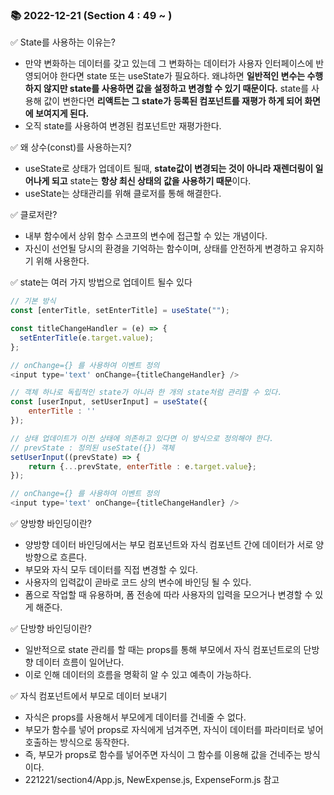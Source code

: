 ### 📚 2022-12-21 (Section 4 : 49 ~ )

✅ State를 사용하는 이유는?<br/>

- 만약 변화하는 데이터를 갖고 있는데 그 변화하는 데이터가 사용자 인터페이스에 반영되어야 한다면 state 또는 useState가 필요하다. 왜냐하면 **일반적인 변수는 수행하지 않지만 state를 사용하면 값을 설정하고 변경할 수 있기 때문이다.** state를 사용해 값이 변한다면 **리액트는 그 state가 등록된 컴포넌트를 재평가 하게 되어 화면에 보여지게 된다.**
- 오직 state를 사용하여 변경된 컴포넌트만 재평가한다.

✅ 왜 상수(const)를 사용하는지?<br/>

- useState로 상태가 업데이트 될때, **state값이 변경되는 것이 아니라 재렌더링이 일어나게 되고** state는 **항상 최신 상태의 값을 사용하기 때문**이다.
- useState는 상태관리를 위해 클로저를 통해 해결한다.

✅ 클로저란?<br/>

- 내부 함수에서 상위 함수 스코프의 변수에 접근할 수 있는 개념이다.
- 자신이 선언될 당시의 환경을 기억하는 함수이며, 상태를 안전하게 변경하고 유지하기 위해 사용한다.

✅ state는 여러 가지 방법으로 업데이트 될수 있다<br/>

```javascript
// 기본 방식
const [enterTitle, setEnterTitle] = useState("");

const titleChangeHandler = (e) => {
  setEnterTitle(e.target.value);
};

// onChange={} 를 사용하여 이벤트 정의
<input type='text' onChange={titleChangeHandler} />
```

```javascript
// 객체 하나로 독립적인 state가 아니라 한 개의 state처럼 관리할 수 있다.
const [userInput, setUserInput] = useState({
    enterTitle : ''
});

// 상태 업데이트가 이전 상태에 의존하고 있다면 이 방식으로 정의해야 한다.
// prevState : 정의된 useState({}) 객체
setUserInput((prevState) => {
    return {...prevState, enterTitle : e.target.value}; 
});

// onChange={} 를 사용하여 이벤트 정의
<input type='text' onChange={titleChangeHandler} />
```

✅ 양방향 바인딩이란?<br/>
- 양방향 데이터 바인딩에서는 부모 컴포넌트와 자식 컴포넌트 간에 데이터가 서로 양방향으로 흐른다. 
- 부모와 자식 모두 데이터를 직접 변경할 수 있다.
- 사용자의 입력값이 곧바로 코드 상의 변수에 바인딩 될 수 있다.
- 폼으로 작업할 때 유용하며, 폼 전송에 따라 사용자의 입력을 모으거나 변경할 수 있게 해준다.

✅ 단방향 바인딩이란?<br/>
- 일반적으로 state 관리를 할 때는 props를 통해 부모에서 자식 컴포넌트로의 단방향 데이터 흐름이 일어난다.
- 이로 인해 데이터의 흐름을 명확히 알 수 있고 예측이 가능하다.

✅ 자식 컴포넌트에서 부모로 데이터 보내기<br/>
- 자식은 props를 사용해서 부모에게 데이터를 건네줄 수 없다.
- 부모가 함수를 넣어 props로 자식에게 넘겨주면, 자식이 데이터를 파라미터로 넣어 호출하는 방식으로 동작한다.
- 즉, 부모가 props로 함수를 넣어주면 자식이 그 함수를 이용해 값을 건네주는 방식이다.
- 221221/section4/App.js, NewExpense.js, ExpenseForm.js 참고

